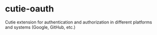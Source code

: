 # cutie-oauth
Cutie extension for authentication and authorization in different platforms and systems (Google, GitHub, etc.)
